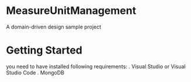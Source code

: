 # MeasureUnitManagement
A domain-driven design sample project

# Getting Started

you need to have installed following requirements:
 . Visual Studio or Visual Studio Code
 . MongoDB
 
